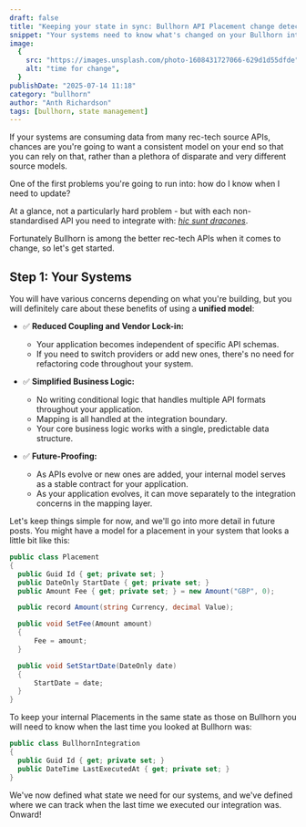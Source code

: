 ```yaml
---
draft: false
title: "Keeping your state in sync: Bullhorn API Placement change detection"
snippet: "Your systems need to know what's changed on your Bullhorn integration. How to go about it?"
image:
  {
    src: "https://images.unsplash.com/photo-1608431727066-629d1d55dfde",
    alt: "time for change",
  }
publishDate: "2025-07-14 11:18"
category: "bullhorn"
author: "Anth Richardson"
tags: [bullhorn, state management]
---
```


If your systems are consuming data from many rec-tech source APIs, chances are you're going to want a consistent model on your
end so that you can rely on that, rather than a plethora of disparate and very different source models.

One of the first problems you're going to run into: how do I know when I need to update?

At a glance, not a particularly hard problem - but with each non-standardised API you need to integrate with: <a href="https://english.stackexchange.com/questions/37086/what-is-the-meaning-of-the-phrase-here-be-dragons" target="_blank">_hic sunt dracones_</a>.

Fortunately Bullhorn is among the better rec-tech APIs when it comes to change, so let's get started.

## Step 1: Your Systems

You will have various concerns depending on what you're building, but you will definitely care about these benefits of using a **unified model**:

- ✅ **Reduced Coupling and Vendor Lock-in:**

  - Your application becomes independent of specific API schemas.
  - If you need to switch providers or add new ones, there's no need for refactoring code throughout your system.

- ✅ **Simplified Business Logic:**

  - No writing conditional logic that handles multiple API formats throughout your application.
  - Mapping is all handled at the integration boundary.
  - Your core business logic works with a single, predictable data structure.

- ✅ **Future-Proofing:**
  - As APIs evolve or new ones are added, your internal model serves as a stable contract for your application.
  - As your application evolves, it can move separately to the integration concerns in the mapping layer.

Let's keep things simple for now, and we'll go into more detail in future posts.
You might have a model for a placement in your system that looks a little bit like this:

```csharp
public class Placement
{
  public Guid Id { get; private set; }
  public DateOnly StartDate { get; private set; }
  public Amount Fee { get; private set; } = new Amount("GBP", 0);

  public record Amount(string Currency, decimal Value);

  public void SetFee(Amount amount)
  {
      Fee = amount;
  }

  public void SetStartDate(DateOnly date)
  {
      StartDate = date;
  }
}
```

To keep your internal Placements in the same state as those on Bullhorn you will need to know when the last time you looked at Bullhorn was:

```csharp
public class BullhornIntegration
{
  public Guid Id { get; private set; }
  public DateTime LastExecutedAt { get; private set; }
}
```

We've now defined what state we need for our systems, and we've defined where we can track when the last time we executed our integration was. Onward!
